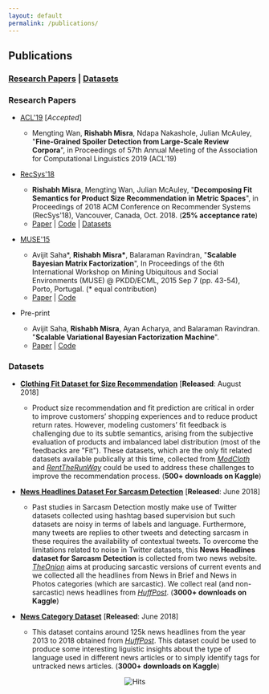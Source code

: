 ```yaml
---
layout: default
permalink: /publications/
---
```


## Publications
### [Research Papers](#papers) | [Datasets](#datasets)

### Research Papers<a name="papers"></a>


* [ACL'19](http://www.acl2019.org/EN/index.xhtml) \[*Accepted*\]

  * Mengting Wan, **Rishabh Misra**, Ndapa Nakashole, Julian McAuley, "**Fine-Grained Spoiler Detection from Large-Scale Review Corpora**", in Proceedings of 57th Annual Meeting of the Association for Computational Linguistics 2019 (ACL'19)

* [RecSys'18](https://recsys.acm.org/recsys18/)

  * **Rishabh Misra**, Mengting Wan, Julian McAuley, "**Decomposing Fit Semantics for Product Size Recommendation in Metric Spaces**", in Proceedings of 2018 ACM Conference on Recommender Systems (RecSys'18), Vancouver, Canada, Oct. 2018. (**25% acceptance rate**)
  * [Paper](http://cseweb.ucsd.edu/~jmcauley/pdfs/recsys18e.pdf) \| [Code](https://github.com/rishabhmisra/Product-Catalog-Size-Recommendation-Framework) \| [Datasets](https://www.kaggle.com/rmisra/clothing-fit-dataset-for-size-recommendation)


* [MUSE'15](https://www.kde.cs.uni-kassel.de/ws/muse2015)

  * Avijit Saha*, **Rishabh Misra\***, Balaraman Ravindran, "**Scalable Bayesian Matrix Factorization**", In Proceedings of the 6th International Workshop on Mining Ubiquitous and Social Environments (MUSE) @ PKDD/ECML, 2015 Sep 7 (pp. 43-54), Porto, Portugal. (\* equal contribution)
  * [Paper](https://www.kde.cs.uni-kassel.de/wp-content/uploads/ws/muse2015/papers/saha.pdf) \| [Code](https://github.com/rishabhmisra/Scalable-Bayesian-Matrix-Factorization)
  

* Pre-print

  * Avijit Saha, **Rishabh Misra**, Ayan Acharya, and Balaraman Ravindran. "**Scalable Variational Bayesian Factorization Machine**".
  * [Paper](https://www.researchgate.net/profile/Rishabh_Misra/publication/320408037_Scalable_Variational_Bayesian_Factorization_Machine/links/59e32a86aca2724cbfe36911/Scalable-Variational-Bayesian-Factorization-Machine.pdf) \| [Code](https://github.com/rishabhmisra/Scalable-Variational-Bayesian-Factorization-Machine)


### Datasets<a name="datasets"></a>

* [**Clothing Fit Dataset for Size Recommendation**](https://www.kaggle.com/rmisra/clothing-fit-dataset-for-size-recommendation/home) \[**Released**: August 2018\]

  * Product size recommendation and fit prediction are critical in order to improve customers’ shopping experiences and to reduce product return rates. However, modeling customers’ fit feedback is challenging due to its subtle semantics, arising from the subjective evaluation of products and imbalanced label distribution (most of the feedbacks are "Fit"). These datasets, which are the only fit related datasets available publically at this time, collected from [*ModCloth*](https://www.modcloth.com/) and [*RentTheRunWay*](https://www.renttherunway.com/) could be used to address these challenges to improve the recommendation process. (**500+ downloads on Kaggle**)
  

* [**News Headlines Dataset For Sarcasm Detection**](https://www.kaggle.com/rmisra/news-headlines-dataset-for-sarcasm-detection/home) \[**Released**: June 2018\]

  * Past studies in Sarcasm Detection mostly make use of Twitter datasets collected using hashtag based supervision but such datasets are noisy in terms of labels and language. Furthermore, many tweets are replies to other tweets and detecting sarcasm in these requires the availability of contextual tweets. To overcome the limitations related to noise in Twitter datasets, this **News Headlines dataset for Sarcasm Detection** is collected from two news website. [*TheOnion*](https://www.theonion.com/) aims at producing sarcastic versions of current events and we collected all the headlines from News in Brief and News in Photos categories (which are sarcastic). We collect real (and non-sarcastic) news headlines from [*HuffPost*](https://www.huffingtonpost.com/). (**3000+ downloads on Kaggle**)


* [**News Category Dataset**](https://www.kaggle.com/rmisra/news-category-dataset/home) \[**Released**: June 2018\]

  * This dataset contains around 125k news headlines from the year 2013 to 2018 obtained from [*HuffPost*](https://www.huffingtonpost.com/). This dataset could be used to produce some interesting liguistic insights about the type of language used in different news articles or to simply identify tags for untracked news articles. (**3000+ downloads on Kaggle**)


<center> <img src="https://hitcounter.pythonanywhere.com/count/tag.svg" alt="Hits"> </center>
